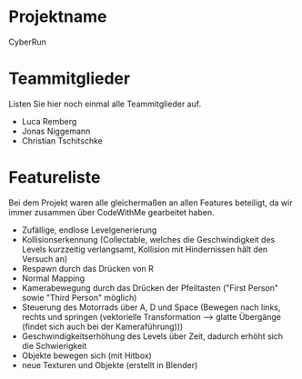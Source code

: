 # Projektname
CyberRun

# Teammitglieder
Listen Sie hier noch einmal alle Teammitglieder auf.
- Luca Remberg
- Jonas Niggemann
- Christian Tschitschke

# Featureliste
Bei dem Projekt waren alle gleichermaßen an allen Features beteiligt, da wir immer zusammen über CodeWithMe gearbeitet haben.

- Zufällige, endlose Levelgenerierung
- Kollisionserkennung (Collectable, welches die Geschwindigkeit des Levels kurzzeitig verlangsamt, Kollision mit Hindernissen hält den Versuch an)
- Respawn durch das Drücken von R
- Normal Mapping
- Kamerabewegung durch das Drücken der Pfeiltasten ("First Person" sowie "Third Person" möglich)
- Steuerung des Motorrads über A, D und Space (Bewegen nach links, rechts und springen (vektorielle Transformation --> glatte Übergänge (findet sich auch bei der Kameraführung)))
- Geschwindigkeitserhöhung des Levels über Zeit, dadurch erhöht sich die Schwierigkeit
- Objekte bewegen sich (mit Hitbox)
- neue Texturen und Objekte (erstellt in Blender)
